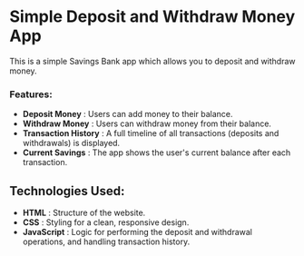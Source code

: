 # Simple Deposit and Withdraw Money App

This is a simple Savings Bank app which allows you to deposit and withdraw money.

### Features:

- **Deposit Money** : Users can add money to their balance.
- **Withdraw Money** : Users can withdraw money from their balance.
- **Transaction History** : A full timeline of all transactions (deposits and withdrawals) is displayed.
- **Current Savings** : The app shows the user's current balance after each transaction.

## Technologies Used:
  
- **HTML** : Structure of the website.
- **CSS** : Styling for a clean, responsive design.
- **JavaScript** : Logic for performing the deposit and withdrawal operations, and handling transaction history.
 